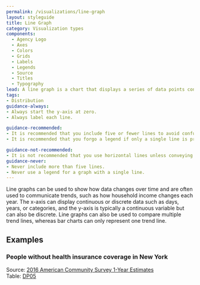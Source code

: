 ```yaml
---
permalink: /visualizations/line-graph
layout: styleguide
title: Line Graph
category: Visualization types
components:
  - Agency Logo
  - Axes
  - Colors
  - Grids
  - Labels
  - Legends
  - Source
  - Titles
  - Typography
lead: A line graph is a chart that displays a series of data points connected by line segments.
tags:
- Distribution
guidance-always:
- Always start the y-axis at zero.
- Always label each line.

guidance-recommended:
- It is recommended that you include five or fewer lines to avoid confusion.
- It is recommended that you forgo a legend if only a single line is present.

guidance-not-recommended:
- It is not recommended that you use horizontal lines unless conveying exact amounts.
guidance-never:
- Never include more than five lines.
- Never use a legend for a graph with a single line.
---
```


Line graphs can be used to show how data changes over time and are often used to communicate trends, such as how household income changes each year. The x-axis can display continuous or discrete data such as days, years, or categories, and the y-axis is typically a continuous variable but can also be discrete. Line graphs can also be used to compare multiple trend lines, whereas bar charts can only represent one trend line.

<h2>Examples</h2>
<div class="usa-chart-card">
  <div class="usa-chart-header">
    <h3 class="usa-chart-title">People without health insurance coverage in New York</h3>
  </div>
  <canvas id="chart-line"></canvas>
  <div class="usa-source-container">
    <div>
      Source:
      <a href="https://www.census.gov/programs-surveys/acs/" target="_blank">
        2016 American Community Survey 1-Year Estimates
      </a>
    </div>
    <div>
      Table:
      <a href="https://data.census.gov/cedsci/" target="_blank">DP05</a>
    </div>
  </div>
</div>